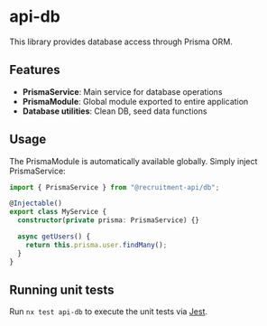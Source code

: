 # api-db

This library provides database access through Prisma ORM.

## Features

- **PrismaService**: Main service for database operations
- **PrismaModule**: Global module exported to entire application
- **Database utilities**: Clean DB, seed data functions

## Usage

The PrismaModule is automatically available globally. Simply inject PrismaService:

```typescript
import { PrismaService } from "@recruitment-api/db";

@Injectable()
export class MyService {
  constructor(private prisma: PrismaService) {}

  async getUsers() {
    return this.prisma.user.findMany();
  }
}
```

## Running unit tests

Run `nx test api-db` to execute the unit tests via [Jest](https://jestjs.io).
